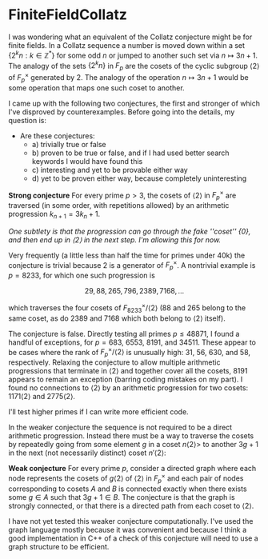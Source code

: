 # FiniteFieldCollatz

I was wondering what an equivalent of the Collatz conjecture might be for finite fields. In a Collatz sequence a number is moved down within a set $\{2^k n : k \in \mathbb{Z}^* \}$ for some odd $n$ or jumped to another such set via $n \mapsto 3n+1$. The analogy of the sets $\{2^k n \}$ in $F_p$ are the cosets of the cyclic subgroup $\langle 2 \rangle$ of $F_p^\times$ generated by $2$. The analogy of the operation $n \mapsto 3n+1$ would be some operation that maps one such coset to another.

I came up with the following two conjectures, the first and stronger of which I've disproved by counterexamples. Before going into the details, my question is:

- Are these conjectures:
    * a) trivially true or false
    * b) proven to be true or false, and if I had used better search keywords I would have found this
    * c) interesting and yet to be provable either way
    * d) yet to be proven either way, because completely uninteresting

**Strong conjecture** For every prime $p > 3$, the cosets of $\langle 2 \rangle$ in $F_p^\times$ are traversed (in some order, with repetitions allowed) by an arithmetic progression $k_{n+1} = 3 k_{n} + 1$.

*One subtlety is that the progression can go through the fake ''coset'' $\{0\}$, and then end up in $\langle 2 \rangle$ in the next step. I'm allowing this for now.*

Very frequently (a little less than half the time for primes under 40k) the conjecture is trivial because 2 is a generator of $F_p^\times$. A nontrivial example is $p = 8233$, for which one such progression is

$$29, 88, 265, 796, 2389, 7168,...$$

which traverses the four cosets of $F_{8233}^\times / \langle 2 \rangle$ (88 and 265 belong to the same coset, as do 2389 and 7168 which both belong to $\langle 2 \rangle$ itself).

The conjecture is false. Directly testing all primes $p \leq 48871$, I found a handful of exceptions, for $p = 683$, $6553$, $8191$, and $34511$. These appear to be cases where the rank of $F_p^\times/\langle 2 \rangle$ is unusually high: 31, 56, 630, and 58, respectively. Relaxing  the conjecture to allow multiple arithmetic progressions that terminate in $\langle 2 \rangle$ and together cover all the cosets, 8191 appears to remain an exception (barring coding mistakes on my part). I found no connections to $\langle 2 \rangle$ by an arithmetic progression for two cosets: $1171 \langle 2 \rangle$ and $2775 \langle 2 \rangle$.

I'll test higher primes if I can write more efficient code.

In the weaker conjecture the sequence is not required to be a direct arithmetic progression. Instead there must be a way to traverse the cosets by repeatedly going from some element $g$ in a coset $n \langle 2 \rangle>$ to another $3g+1$ in the next (not necessarily distinct) coset $n' \langle 2 \rangle$:

**Weak conjecture** For every prime $p$, consider a directed graph where each node represents the cosets of $g \langle 2 \rangle$ of $\langle 2 \rangle$ in $F_p^\times$ and each pair of nodes corresponding to cosets $A$ and $B$ is connected exactly when there exists some $g \in A$ such that $3g+1 \in B$. The conjecture is that the graph is strongly connected, or that there is a directed path from each coset to $\langle 2 \rangle$.

I have not yet tested this weaker conjecture computationally. I've used the graph language mostly because it was convenient and because I think a good implementation in C++ of a check of this conjecture will need to use a graph structure to be efficient.
